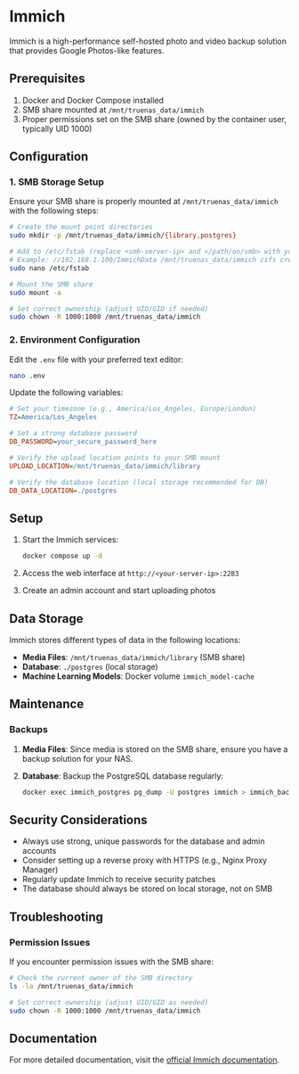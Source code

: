 # Immich

Immich is a high-performance self-hosted photo and video backup solution that provides Google Photos-like features.

## Prerequisites

1. Docker and Docker Compose installed
2. SMB share mounted at `/mnt/truenas_data/immich`
3. Proper permissions set on the SMB share (owned by the container user, typically UID 1000)

## Configuration

### 1. SMB Storage Setup

Ensure your SMB share is properly mounted at `/mnt/truenas_data/immich` with the following steps:

```bash
# Create the mount point directories
sudo mkdir -p /mnt/truenas_data/immich/{library,postgres}

# Add to /etc/fstab (replace <smb-server-ip> and </path/on/smb> with your details)
# Example: //192.168.1.100/ImmichData /mnt/truenas_data/immich cifs credentials=/etc/smb_credentials,uid=1000,gid=1000,iocharset=utf8,nofail 0 0
sudo nano /etc/fstab

# Mount the SMB share
sudo mount -a

# Set correct ownership (adjust UID/GID if needed)
sudo chown -R 1000:1000 /mnt/truenas_data/immich
```

### 2. Environment Configuration

Edit the `.env` file with your preferred text editor:

```bash
nano .env
```

Update the following variables:

```ini
# Set your timezone (e.g., America/Los_Angeles, Europe/London)
TZ=America/Los_Angeles

# Set a strong database password
DB_PASSWORD=your_secure_password_here

# Verify the upload location points to your SMB mount
UPLOAD_LOCATION=/mnt/truenas_data/immich/library

# Verify the database location (local storage recommended for DB)
DB_DATA_LOCATION=./postgres
```

## Setup

1. Start the Immich services:

   ```bash
   docker compose up -d
   ```

2. Access the web interface at `http://<your-server-ip>:2283`

3. Create an admin account and start uploading photos

## Data Storage

Immich stores different types of data in the following locations:

- **Media Files**: `/mnt/truenas_data/immich/library` (SMB share)
- **Database**: `./postgres` (local storage)
- **Machine Learning Models**: Docker volume `immich_model-cache`

## Maintenance

### Backups

1. **Media Files**: Since media is stored on the SMB share, ensure you have a backup solution for your NAS.

2. **Database**: Backup the PostgreSQL database regularly:

   ```bash
   docker exec immich_postgres pg_dump -U postgres immich > immich_backup_$(date +%Y%m%d).sql
   ```

## Security Considerations

- Always use strong, unique passwords for the database and admin accounts
- Consider setting up a reverse proxy with HTTPS (e.g., Nginx Proxy Manager)
- Regularly update Immich to receive security patches
- The database should always be stored on local storage, not on SMB

## Troubleshooting

### Permission Issues

If you encounter permission issues with the SMB share:

```bash
# Check the current owner of the SMB directory
ls -la /mnt/truenas_data/immich

# Set correct ownership (adjust UID/GID as needed)
sudo chown -R 1000:1000 /mnt/truenas_data/immich
```

## Documentation

For more detailed documentation, visit the [official Immich documentation](https://immich.app/docs/).
